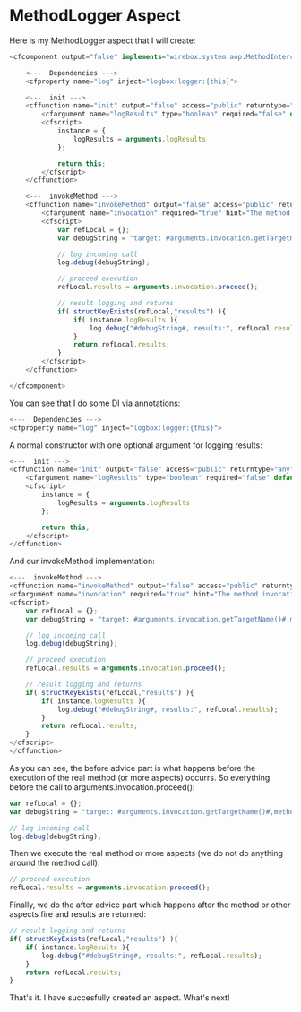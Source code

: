 # MethodLogger Aspect

Here is my MethodLogger aspect that I will create:

```javascript
<cfcomponent output="false" implements="wirebox.system.aop.MethodInterceptor" hint="A simple interceptor that logs method calls and their results">

	<---  Dependencies --->
	<cfproperty name="log" inject="logbox:logger:{this}">

	<---  init --->
	<cffunction name="init" output="false" access="public" returntype="any" hint="Constructor">
		<cfargument name="logResults" type="boolean" required="false" default="true" hint="Do we log results or not?"/>
		<cfscript>
			instance = {
				logResults = arguments.logResults
			};

			return this;
		</cfscript>
	</cffunction>

	<---  invokeMethod --->
    <cffunction name="invokeMethod" output="false" access="public" returntype="any" hint="Invoke an AOP method invocation">
    	<cfargument name="invocation" required="true" hint="The method invocation object: coldbox.system.aop.MethodInvocation">
		<cfscript>
			var refLocal = {};
			var debugString = "target: #arguments.invocation.getTargetName()#,method: #arguments.invocation.getMethod()#,arguments:#serializeJSON(arguments.invocation.getArgs())#";

			// log incoming call
			log.debug(debugString);

			// proceed execution
			refLocal.results = arguments.invocation.proceed();

			// result logging and returns
			if( structKeyExists(refLocal,"results") ){
				if( instance.logResults ){
					log.debug("#debugString#, results:", refLocal.results);
				}
				return refLocal.results;
			}
		</cfscript>
    </cffunction>

</cfcomponent>
```

You can see that I do some DI via annotations:

```javascript
<---  Dependencies --->
<cfproperty name="log" inject="logbox:logger:{this}">
```

A normal constructor with one optional argument for logging results:

```javascript
<---  init --->
<cffunction name="init" output="false" access="public" returntype="any" hint="Constructor">
	<cfargument name="logResults" type="boolean" required="false" default="true" hint="Do we log results or not?"/>
	<cfscript>
		instance = {
			logResults = arguments.logResults
		};

		return this;
	</cfscript>
</cffunction>
```

And our invokeMethod implementation:

```javascript
<---  invokeMethod --->
<cffunction name="invokeMethod" output="false" access="public" returntype="any" hint="Invoke an AOP method invocation">
<cfargument name="invocation" required="true" hint="The method invocation object: coldbox.system.aop.MethodInvocation">
<cfscript>
	var refLocal = {};
	var debugString = "target: #arguments.invocation.getTargetName()#,method: #arguments.invocation.getMethod()#,arguments:#serializeJSON(arguments.invocation.getArgs())#";

	// log incoming call
	log.debug(debugString);

	// proceed execution
	refLocal.results = arguments.invocation.proceed();

	// result logging and returns
	if( structKeyExists(refLocal,"results") ){
		if( instance.logResults ){
			log.debug("#debugString#, results:", refLocal.results);
		}
		return refLocal.results;
	}
</cfscript>
</cffunction>
```


As you can see, the before advice part is what happens before the execution of the real method (or more aspects) occurrs. So everything before the call to arguments.invocation.proceed():

```javascript
var refLocal = {};
var debugString = "target: #arguments.invocation.getTargetName()#,method: #arguments.invocation.getMethod()#,arguments:#serializeJSON(arguments.invocation.getArgs())#";

// log incoming call
log.debug(debugString);
```


Then we execute the real method or more aspects (we do not do anything around the method call):

```javascript
// proceed execution
refLocal.results = arguments.invocation.proceed();
```

Finally, we do the after advice part which happens after the method or other aspects fire and results are returned:

```javascript
// result logging and returns
if( structKeyExists(refLocal,"results") ){
	if( instance.logResults ){
		log.debug("#debugString#, results:", refLocal.results);
	}
	return refLocal.results;
}

```

That's it. I have succesfully created an aspect. What's next!
